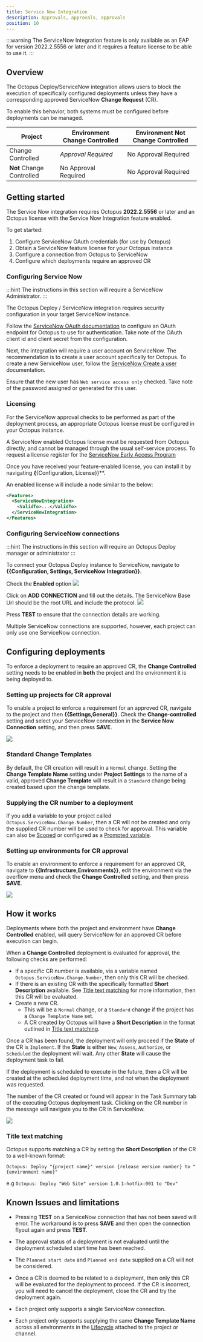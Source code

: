```yaml
---
title: Service Now Integration
description: Approvals, approvals, approvals
position: 10
---
```

:::warning
The ServiceNow Integration feature is only available as an EAP for version 2022.2.5556 or later and it requires a feature license to be able to use it.
:::

## Overview

The Octopus Deploy/ServiceNow integration allows users to block the execution of specifically configured deployments unless they have a corresponding approved ServiceNow **Change Request** (CR).

To enable this behavior, both systems must be configured before deployments can be managed.

| Project | Environment Change Controlled | Environment **Not** Change Controlled| 
| --------|--|-- |
| Change Controlled | _Approval Required_  | No Approval Required | 
| **Not** Change Controlled | No Approval Required | No Approval Required |

## Getting started

The Service Now integration requires Octopus **2022.2.5556** or later and an Octopus license with the Service Now Integration feature enabled.

To get started:
1. Configure ServiceNow OAuth credentials (for use by Octopus)
1. Obtain a ServiceNow feature license for your Octopus instance 
1. Configure a connection from Octopus to ServiceNow
1. Configure which deployments require an approved CR

### Configuring Service Now

:::hint
The instructions in this section will require a ServiceNow Administrator.
:::

The Octopus Deploy / ServiceNow integration requires security configuration in your target ServiceNow instance. 

Follow the [ServiceNow OAuth documentation](https://docs.servicenow.com/bundle/sandiego-platform-administration/page/administer/security/task/t_SettingUpOAuth.html) to configure an OAuth endpoint for Octopus to use for authentication. Take note of the OAuth client id and client secret from the configuration.

Next, the integration will require a user account on ServiceNow. The recommendation is to create a user account specifically for Octopus.
To create a new ServiceNow user, follow the [ServiceNow Create a user](https://docs.servicenow.com/en-US/bundle/sandiego-platform-administration/page/administer/users-and-groups/task/t_CreateAUser.html) documentation. 

Ensure that the new user has `Web service access only` checked. 
Take note of the password assigned or generated for this user.

### Licensing

For the ServiceNow approval checks to be performed as part of the deployment process, an appropriate Octopus license must be configured in your Octopus instance.

A ServiceNow enabled Octopus license must be requested from Octopus directly, and cannot be managed through the usual self-service process. To request a license register for the [ServiceNow Early Access Program](https://octopusdeploy.typeform.com/servicenow-eap)

Once you have received your feature-enabled license, you can install it by navigating **{**{Configuration, License}}**. 

An enabled license will include a node similar to the below:

```xml
<Features>
  <ServiceNowIntegration>
    <ValidTo>...</ValidTo>
  </ServiceNowIntegration>
</Features>
```

### Configuring ServiceNow connections

:::hint
The instructions in this section will require an Octopus Deploy manager or administrator
:::

To connect your Octopus Deploy instance to ServiceNow, navigate to  **{{Configuration, Settings, ServiceNow Integration}}**.

Check the **Enabled** option
![](images/servicenow-connections-1.png)

Click on **ADD CONNECTION** and fill out the details.
The ServiceNow Base Url should be the root URL and include the protocol. 
![](images/servicenow-connections-2.png)

Press **TEST** to ensure that the connection details are working. 

Multiple ServiceNow connections are supported, however, each project can only use one ServiceNow connection.

## Configuring deployments

To enforce a deployment to require an approved CR, the **Change Controlled** setting needs to be enabled in **both** the project and the environment it is being deployed to.

### Setting up projects for CR approval

To enable a project to enforce a requirement for an approved CR, navigate to the project and then **{{Settings,General}}**.
Check the **Change-controlled** setting and select your ServiceNow connection in the **Service Now Connection** setting, and then press **SAVE**.

![](images/servicenow-project-settings.png)

### Standard Change Templates
By default, the CR creation will result in a `Normal` change. Setting the **Change Template Name** setting under **Project Settings** to the name of a valid, approved **Change Template** will result in a `Standard` change being created based upon the change template.

### Supplying the CR number to a deployment

If you add a variable to your project called `Octopus.ServiceNow.Change.Number`, then a CR will not be created and only the supplied CR number will be used to check for approval. This variable can also be [Scoped](/docs/projects/variables/index.md#scoping-variables) or configured as a [Prompted variable](/docs/projects/variables/prompted-variables.md).

### Setting up environments for CR approval

To enable an environment to enforce a requirement for an approved CR, navigate to **{{Infrastructure,Environments}}**, edit the environment via the overflow menu and check the **Change Controlled** setting, and then press **SAVE**.

![](images/servicenow-environment-settings.png)

## How it works

Deployments where both the project and environment have **Change Controlled** enabled, will query ServiceNow for an approved CR before execution can begin.

When a **Change Controlled** deployment is evaluated for approval, the following checks are performed:
- If a specific CR number is available, via a variable named `Octopus.ServiceNow.Change.Number`, then only this CR will be checked.
- If there is an existing CR with the specifically formatted **Short Description** available. See [Title text matching](#title-text-matching) for more information, then this CR will be evaluated.
- Create a new CR. 
  - This will be a `Normal` change, or a `Standard` change if the project has a `Change Template Name` set.
  - A CR created by Octopus will have a **Short Description** in the format outlined in [Title text matching](#title-text-matching).

Once a CR has been found, the deployment will only proceed if the **State** of the CR is `Implement`. If the **State** is either `New`, `Assess`, `Authorize`, or `Scheduled` the deployment will wait. Any other **State** will cause the deployment task to fail.

If the deployment is scheduled to execute in the future, then a CR will be created at the scheduled deployment time, and not when the deployment was requested.

The number of the CR created or found will appear in the Task Summary tab of the executing Octopus deployment task. Clicking on the CR number in the message will navigate you to the CR in ServiceNow.

![](images/servicenow-pending-cr-task-message.png)


### Title text matching

Octopus supports matching a CR by setting the **Short Description** of the CR to a well-known format:

`Octopus: Deploy "{project name}" version {release version number} to "{environment name}"`

e.g `Octopus: Deploy "Web Site" version 1.0.1-hotfix-001 to "Dev"`


## Known Issues and limitations

- Pressing **TEST** on a ServiceNow connection that has not been saved will error. The workaround is to press **SAVE** and then open the connection flyout again and press **TEST**.

- The approval status of a deployment is not evaluated until the deployment scheduled start time has been reached.

- The `Planned start date` and `Planned end date` supplied on a CR will not be considered.

- Once a CR is deemed to be related to a deployment, then only this CR will be evaluated for the deployment to proceed. If the CR is incorrect, you will need to cancel the deployment, close the CR and try the deployment again.

- Each project only supports a single ServiceNow connection.

- Each project only supports supplying the same **Change Template Name** across all environments in the [Lifecycle](/docs/releases/lifecycles/index.md/) attached to the project or channel. 